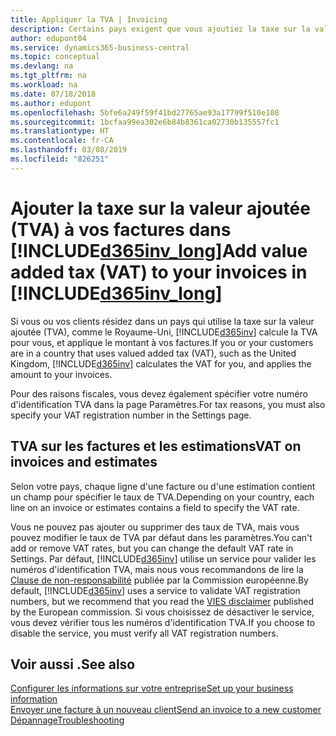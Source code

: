 ```yaml
---
title: Appliquer la TVA | Invoicing
description: Certains pays exigent que vous ajoutiez la taxe sur la valeur ajoutée à vos factures. Il est facile de le faire dans Invoicing.
author: edupont04
ms.service: dynamics365-business-central
ms.topic: conceptual
ms.devlang: na
ms.tgt_pltfrm: na
ms.workload: na
ms.date: 07/18/2018
ms.author: edupont
ms.openlocfilehash: 5bfe6a249f59f41bd27765ae93a17799f510e108
ms.sourcegitcommit: 1bcfaa99ea302e6b84b8361ca02730b135557fc1
ms.translationtype: HT
ms.contentlocale: fr-CA
ms.lasthandoff: 03/08/2019
ms.locfileid: "826251"
---
```

# <a name="add-value-added-tax-vat-to-your-invoices-in-included365invlongincludesd365invlongmd"></a><span data-ttu-id="4009f-104">Ajouter la taxe sur la valeur ajoutée (TVA) à vos factures dans [!INCLUDE[d365inv_long](includes/d365inv_long.md)]</span><span class="sxs-lookup"><span data-stu-id="4009f-104">Add value added tax (VAT) to your invoices in [!INCLUDE[d365inv_long](includes/d365inv_long.md)]</span></span>

<span data-ttu-id="4009f-105">Si vous ou vos clients résidez dans un pays qui utilise la taxe sur la valeur ajoutée (TVA), comme le Royaume-Uni, [!INCLUDE[d365inv](includes/d365inv.md)] calcule la TVA pour vous, et applique le montant à vos factures.</span><span class="sxs-lookup"><span data-stu-id="4009f-105">If you or your customers are in a country that uses valued added tax (VAT), such as the United Kingdom, [!INCLUDE[d365inv](includes/d365inv.md)] calculates the VAT for you, and applies the amount to your invoices.</span></span>  

<span data-ttu-id="4009f-106">Pour des raisons fiscales, vous devez également spécifier votre numéro d'identification TVA dans la page Paramètres.</span><span class="sxs-lookup"><span data-stu-id="4009f-106">For tax reasons, you must also specify your VAT registration number in the Settings page.</span></span>  

## <a name="vat-on-invoices-and-estimates"></a><span data-ttu-id="4009f-107">TVA sur les factures et les estimations</span><span class="sxs-lookup"><span data-stu-id="4009f-107">VAT on invoices and estimates</span></span>

<span data-ttu-id="4009f-108">Selon votre pays, chaque ligne d'une facture ou d'une estimation contient un champ pour spécifier le taux de TVA.</span><span class="sxs-lookup"><span data-stu-id="4009f-108">Depending on your country, each line on an invoice or estimates contains a field to specify the VAT rate.</span></span>  

<span data-ttu-id="4009f-109">Vous ne pouvez pas ajouter ou supprimer des taux de TVA, mais vous pouvez modifier le taux de TVA par défaut dans les paramètres.</span><span class="sxs-lookup"><span data-stu-id="4009f-109">You can't add or remove VAT rates, but you can change the default VAT rate in Settings.</span></span> <span data-ttu-id="4009f-110">Par défaut, [!INCLUDE[d365inv](includes/d365inv.md)] utilise un service pour valider les numéros d'identification TVA, mais nous vous recommandons de lire la [Clause de non-responsabilité](https://go.microsoft.com/fwlink/?LinkID=841741) publiée par la Commission européenne.</span><span class="sxs-lookup"><span data-stu-id="4009f-110">By default, [!INCLUDE[d365inv](includes/d365inv.md)] uses a service to validate VAT registration numbers, but we recommend that you read the [VIES disclaimer](https://go.microsoft.com/fwlink/?LinkID=841741) published by the European commission.</span></span> <span data-ttu-id="4009f-111">Si vous choisissez de désactiver le service, vous devez vérifier tous les numéros d'identification TVA.</span><span class="sxs-lookup"><span data-stu-id="4009f-111">If you choose to disable the service, you must verify all VAT registration numbers.</span></span>  

## <a name="see-also"></a><span data-ttu-id="4009f-112">Voir aussi .</span><span class="sxs-lookup"><span data-stu-id="4009f-112">See also</span></span>
[<span data-ttu-id="4009f-113">Configurer les informations sur votre entreprise</span><span class="sxs-lookup"><span data-stu-id="4009f-113">Set up your business information</span></span>](set-up-business-profile.md)  
[<span data-ttu-id="4009f-114">Envoyer une facture à un nouveau client</span><span class="sxs-lookup"><span data-stu-id="4009f-114">Send an invoice to a new customer</span></span>](send-invoice.md)  
[<span data-ttu-id="4009f-115">Dépannage</span><span class="sxs-lookup"><span data-stu-id="4009f-115">Troubleshooting</span></span>](about-troubleshooting.md)  
